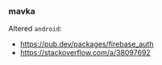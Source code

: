 ### mavka

Altered `android`:
- https://pub.dev/packages/firebase_auth
- https://stackoverflow.com/a/38097692